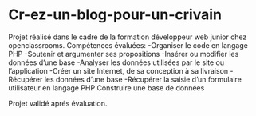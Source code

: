 # Cr-ez-un-blog-pour-un-crivain

Projet réalisé dans le cadre de la formation développeur web junior chez openclassrooms.
Compétences évaluées:
-Organiser le code en langage PHP
-Soutenir et argumenter ses propositions
-Insérer ou modifier les données d’une base
-Analyser les données utilisées par le site ou l’application
-Créer un site Internet, de sa conception à sa livraison
-Récupérer les données d’une base
-Récupérer la saisie d’un formulaire utilisateur en langage PHP
Construire une base de données

Projet validé aprés évaluation.



